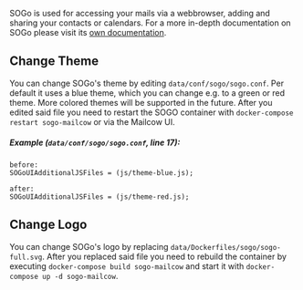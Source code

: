 
SOGo is used for accessing your mails via a webbrowser, adding and sharing your contacts or calendars. For a more in-depth documentation on SOGo please visit its [own documentation](http://wiki.sogo.nu/).

## Change Theme

You can change SOGo's theme by editing `data/conf/sogo/sogo.conf`. Per default it uses a blue theme, which you can change e.g. to a green or red theme. More colored themes will be supported in the future.
After you edited said file you need to restart the SOGO container with `docker-compose restart sogo-mailcow` or via the Mailcow UI.

##### Example (`data/conf/sogo/sogo.conf`, line 17):
```
before:
SOGoUIAdditionalJSFiles = (js/theme-blue.js);

after:
SOGoUIAdditionalJSFiles = (js/theme-red.js);
```

## Change Logo
You can change SOGo's logo by replacing `data/Dockerfiles/sogo/sogo-full.svg`.
After you replaced said file you need to rebuild the container by executing `docker-compose build sogo-mailcow` and start it with `docker-compose up -d sogo-mailcow`.
